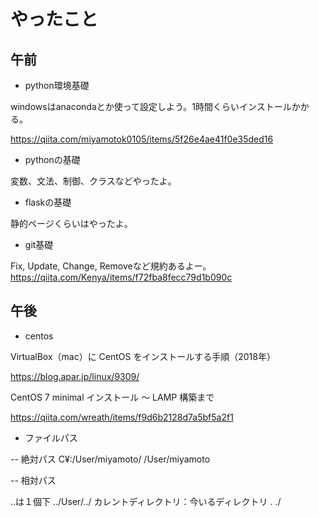 
# やったこと

## 午前

- python環境基礎    

windowsはanacondaとか使って設定しよう。1時間くらいインストールかかる。    

https://qiita.com/miyamotok0105/items/5f26e4ae41f0e35ded16

- pythonの基礎    

変数、文法、制御、クラスなどやったよ。    

- flaskの基礎   

静的ページくらいはやったよ。    

- git基礎    

Fix, Update, Change, Removeなど規約あるよー。    
https://qiita.com/Kenya/items/f72fba8fecc79d1b090c


## 午後

- centos


VirtualBox（mac）に CentOS をインストールする手順（2018年）

https://blog.apar.jp/linux/9309/

CentOS 7 minimal インストール ～ LAMP 構築まで

https://qiita.com/wreath/items/f9d6b2128d7a5bf5a2f1



- ファイルパス

-- 絶対パス
C¥:/User/miyamoto/
/User/miyamoto

-- 相対パス

..は１個下
../User/../
カレントディレクトリ：今いるディレクトリ
.
./






